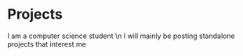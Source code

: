 # Projects
I am a computer science student \n
I will mainly be posting standalone projects that interest me
